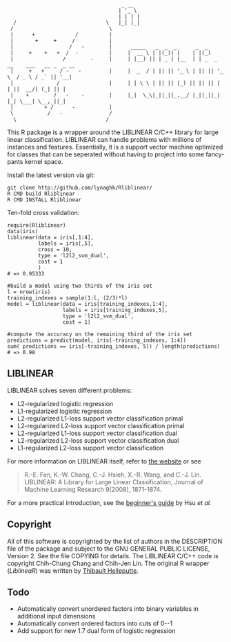                                          _ __  
                                        | '_ \ 
                                        | | | |
      /                             \   |_| |_| 
     /                               \        
     |      +             /          |        
     |       +     +     /           |      
     |                  /   -        |      _____   _  _  _      _  _                           
     |     +    +   +  /  -          |     |  __ \ | |(_)| |    | |(_)                          
     |                /        -     |     | |__) || | _ | |__  | | _  _ __    ___   __ _  _ __ 
     |     +   +     / -   -         |     |  _  / | || || '_ \ | || || '_ \  / _ \ / _` || '__|
     |              /                |     | | \ \ | || || |_) || || || | | ||  __/| (_| || |   
     |    +        /   -    -        |     |_|  \_\|_||_||_.__/ |_||_||_| |_| \___| \__,_||_|   
     |          + /      -           |                                                          
     \           /   -               /                                                          
      \                             /                                                           


This R package is a wrapper around the LIBLINEAR C/C++ library for large linear classification.
LIBLINEAR can handle problems with millions of instances and features.
Essentially, it is a support vector machine optimized for classes that can be seperated without having to project into some fancy-pants kernel space.

Install the latest version via git:

    git clone http://github.com/lynaghk/Rliblinear/
    R CMD build Rliblinear
    R CMD INSTALL Rliblinear

Ten-fold cross validation:

    require(Rliblinear)
    data(iris)
    liblinear(data = iris[,1:4],
              labels = iris[,5],
              cross = 10,
              type = 'l2l2_svm_dual',
              cost = 1
              )
    # => 0.95333
  
    #build a model using two thirds of the iris set
    l = nrow(iris)
    training_indexes = sample(1:l, (2/3)*l)
    model = liblinear(data = iris[training_indexes,1:4],
                      labels = iris[training_indexes,5],
                      type = 'l2l2_svm_dual',
                      cost = 1)

    #compute the accuracy on the remaining third of the iris set
    predictions = predict(model, iris[-training_indexes, 1:4])
    sum( predictions == iris[-training_indexes, 5]) / length(predictions)
    # => 0.98


LIBLINEAR
---------
LIBLINEAR solves seven different problems:

+ L2-regularized logistic regression
+ L1-regularized logistic regression
+ L2-regularized L1-loss support vector classification primal
+ L2-regularized L2-loss support vector classification primal
+ L2-regularized L1-loss support vector classification dual
+ L2-regularized L2-loss support vector classification dual
+ L1-regularized L2-loss support vector classification

For more information on LIBLINEAR itself, refer to [the website](http://www.csie.ntu.edu.tw/~cjlin/liblinear) or see

> R.-E. Fan, K.-W. Chang, C.-J. Hsieh, X.-R. Wang, and C.-J. Lin. 
> LIBLINEAR: A Library for Large Linear Classification, 
> Journal of Machine Learning Research 9(2008), 1871-1874.

For a more practical introduction, see the [beginner's guide](http://www.csie.ntu.edu.tw/~cjlin/papers/guide/guide.pdf) by Hsu *et al.*


Copyright
---------
All of this software is copyrighted by the list of authors in the DESCRIPTION file of the package and subject to the GNU GENERAL PUBLIC LICENSE, Version 2.
See the file COPYING for details.
The LIBLINEAR C/C++ code is copyright Chih-Chung Chang and Chih-Jen Lin.
The original R wrapper (*LiblineaR*)  was written by [Thibault Helleputte](http://www.thibaulthelleputte.be).



Todo
----
* Automatically convert unordered factors into binary variables in additional input dimensions
* Automatically convert ordered factors into cuts of 0--1
* Add support for new 1.7 dual form of logistic regression
